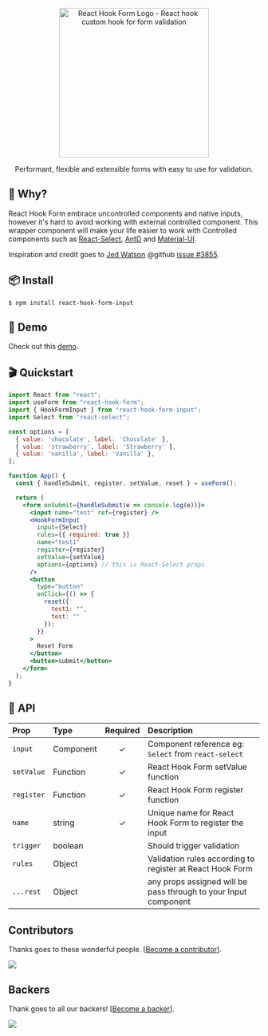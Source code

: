<div align="center">
    <p align="center">
        <a href="https://react-hook-form.com" title="React Hook Form - Simple React forms validation">
            <img src="https://raw.githubusercontent.com/bluebill1049/react-hook-form/master/website/logo.png" alt="React Hook Form Logo - React hook custom hook for form validation" width="300px" />
        </a>
    </p>
</div>

<p align="center">Performant, flexible and extensible forms with easy to use for validation.</p>

## 🤔 Why?
React Hook Form embrace uncontrolled components and native inputs, however it's hard to avoid working with external controlled component. This wrapper component will make your life easier to work with Controlled components such as <a href="https://github.com/JedWatson/react-select">React-Select</a>, <a href="https://github.com/ant-design/ant-design">AntD</a> and <a href="https://material-ui.com/">Material-UI</a>.

Inspiration and credit goes to <a href="https://github.com/JedWatson">Jed Watson</a> @github <a href="https://github.com/JedWatson/react-select/issues/3855">issue #3855</a>.

## 📦 Install

    $ npm install react-hook-form-input

## 🎪 Demo
Check out this <a href="https://codesandbox.io/s/react-hook-form-hookforminput-rzu9s">demo</a>.

## 🎬 Quickstart

```jsx
import React from "react";
import useForm from "react-hook-form";
import { HookFormInput } from "react-hook-form-input";
import Select from "react-select";

const options = [
  { value: 'chocolate', label: 'Chocolate' },
  { value: 'strawberry', label: 'Strawberry' },
  { value: 'vanilla', label: 'Vanilla' },
];

function App() {
  const { handleSubmit, register, setValue, reset } = useForm();

  return (
    <form onSubmit={handleSubmit(e => console.log(e))}>
      <input name="test" ref={register} />
      <HookFormInput
        input={Select}
        rules={{ required: true }}
        name="test1"
        register={register}
        setValue={setValue}
        options={options} // this is React-Select props
      />
      <button
        type="button"
        onClick={() => {
          reset({
            test1: "",
            test: ""
          });
        }}
      >
        Reset Form
      </button>
      <button>submit</button>
    </form>
  );
}

```

## 📖 API

| Prop       | Type      | Required | Description                                                     |
| :--------- | :-------- | :------: | :-------------------------------------------------------------- |
| `input`    | Component |    ✓     | Component reference eg: `Select` from `react-select`            |
| `setValue` | Function  |    ✓     | React Hook Form setValue function                               |
| `register` | Function  |    ✓     | React Hook Form register function                               |
| `name`     | string    |    ✓     | Unique name for React Hook Form to register the input           |
| `trigger`  | boolean   |          | Should trigger validation                                       |
| `rules`    | Object    |          | Validation rules according to register at React Hook Form       |
| `...rest`  | Object    |          | any props assigned will be pass through to your Input component |

## Contributors

Thanks goes to these wonderful people. [[Become a contributor](CONTRIBUTING.md)].

<a href="https://github.com/react-hook-form/react-hook-form/graphs/contributors">
    <img src="https://opencollective.com/react-hook-form/contributors.svg?width=950" />
</a>

## Backers

Thank goes to all our backers! [[Become a backer](https://opencollective.com/react-hook-form#backer)].

<a href="https://opencollective.com/react-hook-form#backers">
    <img src="https://opencollective.com/react-hook-form/backers.svg?width=950" />
</a>
